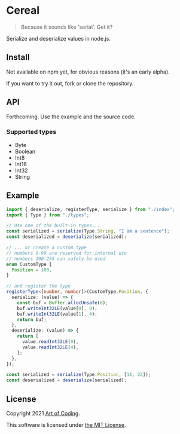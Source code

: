 # Cereal

> Because it sounds like 'serial'. Get it?

Serialize and deserialize values in node.js.

## Install

Not available on npm yet, for obvious reasons (it's an early alpha).

If you want to try it out, fork or clone the repository.

## API

Forthcoming. Use the example and the source code.

### Supported types

- Byte
- Boolean
- Int8
- Int16
- Int32
- String

## Example

```ts
import { deserialize, registerType, serialize } from "./index";
import { Type } from "./types";

// Use one of the built-in types...
const serialized = serialize(Type.String, "I am a sentence");
const deserialized = deserialize(serialized);
```

```typescript
// ... or create a custom type
// numbers 0-99 are reserved for internal use
// numbers 100-255 can safely be used
enum CustomType {
  Position = 100,
}

// and register the type
registerType<[number, number]>(CustomType.Position, {
  serialize: (value) => {
    const buf = Buffer.allocUnsafe(8);
    buf.writeInt32LE(value[0], 0);
    buf.writeInt32LE(value[1], 4);
    return buf;
  },
  deserialize: (value) => {
    return [
      value.readInt32LE(0),
      value.readInt32LE(4),
    ];
  },
});

const serialized = serialize(Type.Position, [11, 22]);
const deserialized = deserialize(serialized);
```

## License

Copyright 2021 [Art of Coding](https://artofcoding.nl).

This software is licensed under [the MIT License](LICENSE).
